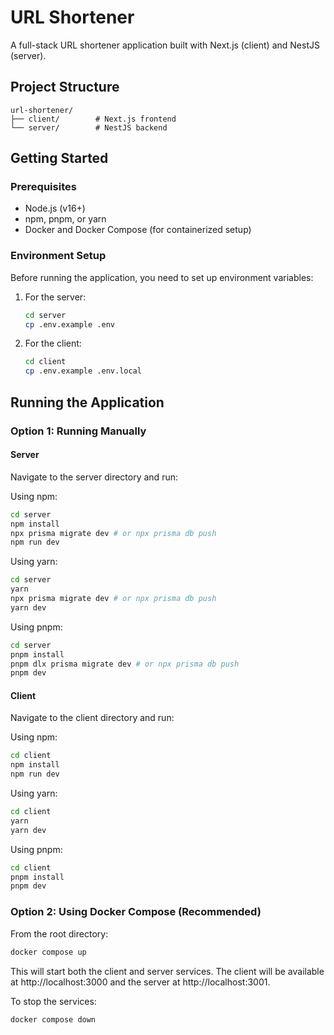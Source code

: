 # URL Shortener

A full-stack URL shortener application built with Next.js (client) and NestJS (server).

## Project Structure

```
url-shortener/
├── client/        # Next.js frontend
└── server/        # NestJS backend
```

## Getting Started

### Prerequisites

- Node.js (v16+)
- npm, pnpm, or yarn
- Docker and Docker Compose (for containerized setup)

### Environment Setup

Before running the application, you need to set up environment variables:

1. For the server:
   ```bash
   cd server
   cp .env.example .env
   ```

2. For the client:
   ```bash
   cd client
   cp .env.example .env.local
   ```

## Running the Application

### Option 1: Running Manually

#### Server

Navigate to the server directory and run:

Using npm:
```bash
cd server
npm install
npx prisma migrate dev # or npx prisma db push
npm run dev
```

Using yarn:
```bash
cd server
yarn
npx prisma migrate dev # or npx prisma db push
yarn dev
```

Using pnpm:
```bash
cd server
pnpm install
pnpm dlx prisma migrate dev # or npx prisma db push
pnpm dev
```

#### Client

Navigate to the client directory and run:

Using npm:
```bash
cd client
npm install
npm run dev
```

Using yarn:
```bash
cd client
yarn
yarn dev
```

Using pnpm:
```bash
cd client
pnpm install
pnpm dev
```


### Option 2: Using Docker Compose (Recommended)

From the root directory:

```bash
docker compose up
```

This will start both the client and server services. The client will be available at http://localhost:3000 and the server at http://localhost:3001.

To stop the services:

```bash
docker compose down
```